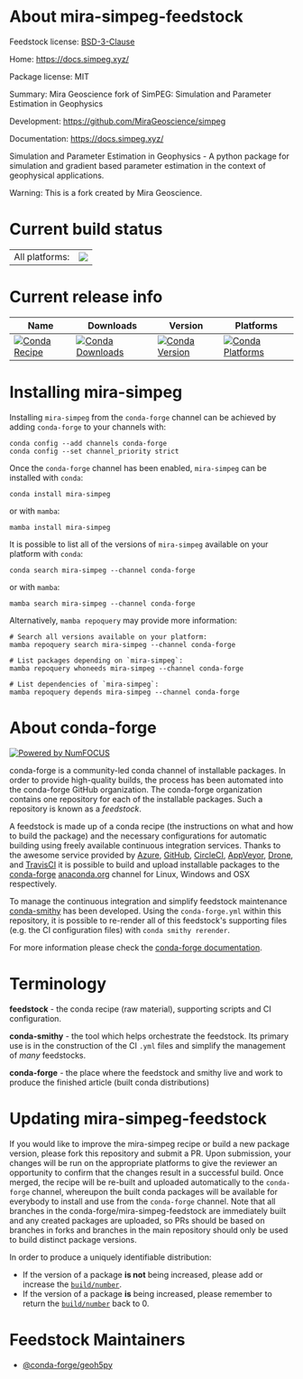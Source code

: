 About mira-simpeg-feedstock
===========================

Feedstock license: [BSD-3-Clause](https://github.com/conda-forge/mira-simpeg-feedstock/blob/main/LICENSE.txt)

Home: https://docs.simpeg.xyz/

Package license: MIT

Summary: Mira Geoscience fork of SimPEG: Simulation and Parameter Estimation in Geophysics

Development: https://github.com/MiraGeoscience/simpeg

Documentation: https://docs.simpeg.xyz/

Simulation and Parameter Estimation in Geophysics - A python package for simulation and
gradient based parameter estimation in the context of geophysical applications.

Warning: This is a fork created by Mira Geoscience.

Current build status
====================


<table><tr><td>All platforms:</td>
    <td>
      <a href="https://dev.azure.com/conda-forge/feedstock-builds/_build/latest?definitionId=23308&branchName=main">
        <img src="https://dev.azure.com/conda-forge/feedstock-builds/_apis/build/status/mira-simpeg-feedstock?branchName=main">
      </a>
    </td>
  </tr>
</table>

Current release info
====================

| Name | Downloads | Version | Platforms |
| --- | --- | --- | --- |
| [![Conda Recipe](https://img.shields.io/badge/recipe-mira--simpeg-green.svg)](https://anaconda.org/conda-forge/mira-simpeg) | [![Conda Downloads](https://img.shields.io/conda/dn/conda-forge/mira-simpeg.svg)](https://anaconda.org/conda-forge/mira-simpeg) | [![Conda Version](https://img.shields.io/conda/vn/conda-forge/mira-simpeg.svg)](https://anaconda.org/conda-forge/mira-simpeg) | [![Conda Platforms](https://img.shields.io/conda/pn/conda-forge/mira-simpeg.svg)](https://anaconda.org/conda-forge/mira-simpeg) |

Installing mira-simpeg
======================

Installing `mira-simpeg` from the `conda-forge` channel can be achieved by adding `conda-forge` to your channels with:

```
conda config --add channels conda-forge
conda config --set channel_priority strict
```

Once the `conda-forge` channel has been enabled, `mira-simpeg` can be installed with `conda`:

```
conda install mira-simpeg
```

or with `mamba`:

```
mamba install mira-simpeg
```

It is possible to list all of the versions of `mira-simpeg` available on your platform with `conda`:

```
conda search mira-simpeg --channel conda-forge
```

or with `mamba`:

```
mamba search mira-simpeg --channel conda-forge
```

Alternatively, `mamba repoquery` may provide more information:

```
# Search all versions available on your platform:
mamba repoquery search mira-simpeg --channel conda-forge

# List packages depending on `mira-simpeg`:
mamba repoquery whoneeds mira-simpeg --channel conda-forge

# List dependencies of `mira-simpeg`:
mamba repoquery depends mira-simpeg --channel conda-forge
```


About conda-forge
=================

[![Powered by
NumFOCUS](https://img.shields.io/badge/powered%20by-NumFOCUS-orange.svg?style=flat&colorA=E1523D&colorB=007D8A)](https://numfocus.org)

conda-forge is a community-led conda channel of installable packages.
In order to provide high-quality builds, the process has been automated into the
conda-forge GitHub organization. The conda-forge organization contains one repository
for each of the installable packages. Such a repository is known as a *feedstock*.

A feedstock is made up of a conda recipe (the instructions on what and how to build
the package) and the necessary configurations for automatic building using freely
available continuous integration services. Thanks to the awesome service provided by
[Azure](https://azure.microsoft.com/en-us/services/devops/), [GitHub](https://github.com/),
[CircleCI](https://circleci.com/), [AppVeyor](https://www.appveyor.com/),
[Drone](https://cloud.drone.io/welcome), and [TravisCI](https://travis-ci.com/)
it is possible to build and upload installable packages to the
[conda-forge](https://anaconda.org/conda-forge) [anaconda.org](https://anaconda.org/)
channel for Linux, Windows and OSX respectively.

To manage the continuous integration and simplify feedstock maintenance
[conda-smithy](https://github.com/conda-forge/conda-smithy) has been developed.
Using the ``conda-forge.yml`` within this repository, it is possible to re-render all of
this feedstock's supporting files (e.g. the CI configuration files) with ``conda smithy rerender``.

For more information please check the [conda-forge documentation](https://conda-forge.org/docs/).

Terminology
===========

**feedstock** - the conda recipe (raw material), supporting scripts and CI configuration.

**conda-smithy** - the tool which helps orchestrate the feedstock.
                   Its primary use is in the construction of the CI ``.yml`` files
                   and simplify the management of *many* feedstocks.

**conda-forge** - the place where the feedstock and smithy live and work to
                  produce the finished article (built conda distributions)


Updating mira-simpeg-feedstock
==============================

If you would like to improve the mira-simpeg recipe or build a new
package version, please fork this repository and submit a PR. Upon submission,
your changes will be run on the appropriate platforms to give the reviewer an
opportunity to confirm that the changes result in a successful build. Once
merged, the recipe will be re-built and uploaded automatically to the
`conda-forge` channel, whereupon the built conda packages will be available for
everybody to install and use from the `conda-forge` channel.
Note that all branches in the conda-forge/mira-simpeg-feedstock are
immediately built and any created packages are uploaded, so PRs should be based
on branches in forks and branches in the main repository should only be used to
build distinct package versions.

In order to produce a uniquely identifiable distribution:
 * If the version of a package **is not** being increased, please add or increase
   the [``build/number``](https://docs.conda.io/projects/conda-build/en/latest/resources/define-metadata.html#build-number-and-string).
 * If the version of a package **is** being increased, please remember to return
   the [``build/number``](https://docs.conda.io/projects/conda-build/en/latest/resources/define-metadata.html#build-number-and-string)
   back to 0.

Feedstock Maintainers
=====================

* [@conda-forge/geoh5py](https://github.com/orgs/conda-forge/teams/geoh5py/)

